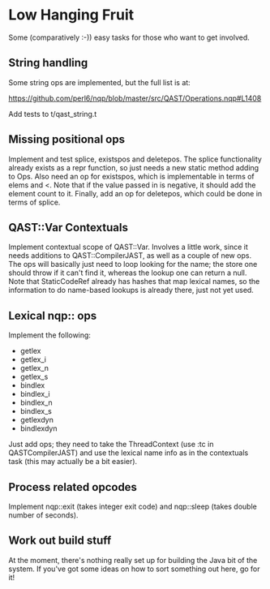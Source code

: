 # Low Hanging Fruit
Some (comparatively :-)) easy tasks for those who want to get involved.

## String handling
Some string ops are implemented, but the full list is at:

  https://github.com/perl6/nqp/blob/master/src/QAST/Operations.nqp#L1408

Add tests to t/qast_string.t

## Missing positional ops
Implement and test splice, existspos and deletepos. The splice functionality
already exists as a repr function, so just needs a new static method adding
to Ops. Also need an op for existspos, which is implementable in terms of
elems and <. Note that if the value passed in is negative, it should add the
element count to it. Finally, add an op for deletepos, which could be done
in terms of splice.

## QAST::Var Contextuals
Implement contextual scope of QAST::Var. Involves a little work, since it
needs additions to QAST::CompilerJAST, as well as a couple of new ops. The
ops will basically just need to loop looking for the name; the store one
should throw if it can't find it, whereas the lookup one can return a null.
Note that StaticCodeRef already has hashes that map lexical names, so the
information to do name-based lookups is already there, just not yet used.

## Lexical nqp:: ops
Implement the following:

* getlex
* getlex_i
* getlex_n
* getlex_s
* bindlex 
* bindlex_i
* bindlex_n
* bindlex_s
* getlexdyn
* bindlexdyn

Just add ops; they need to take the ThreadContext (use :tc in QASTCompilerJAST)
and use the lexical name info as in the contextuals task (this may actually be
a bit easier).

## Process related opcodes
Implement nqp::exit (takes integer exit code) and nqp::sleep (takes double
number of seconds).

## Work out build stuff
At the moment, there's nothing really set up for building the Java bit of
the system. If you've got some ideas on how to sort something out here, go
for it!
